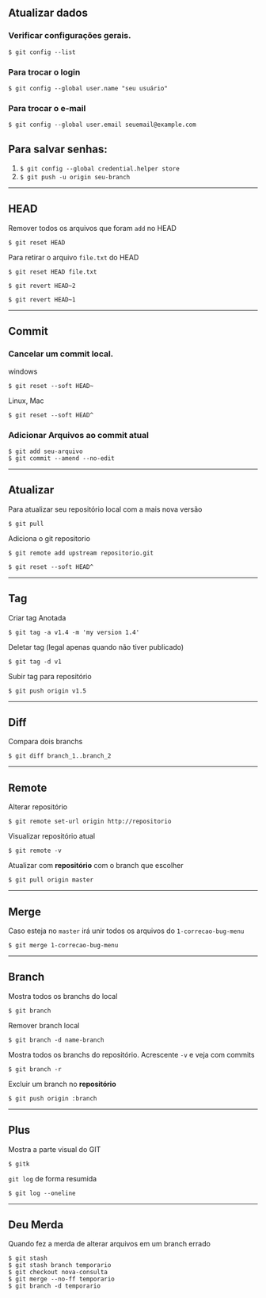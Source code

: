 ## Atualizar dados


### Verificar configurações gerais.

```
$ git config --list
```

### Para trocar o login
```
$ git config --global user.name "seu usuário"
```

### Para trocar o e-mail

```
$ git config --global user.email seuemail@example.com
```

## Para salvar senhas: 
	
1. `$ git config --global credential.helper store`
2. `$ git push -u origin seu-branch`

---
## HEAD

Remover todos os arquivos que foram `add` no HEAD

```
$ git reset HEAD  
```

Para retirar o arquivo `file.txt` do HEAD

```
$ git reset HEAD file.txt 
```

```
$ git revert HEAD~2
```

```
$ git revert HEAD~1 
```

---
## Commit

### Cancelar um commit local.

windows
```
$ git reset --soft HEAD~
```

Linux, Mac
```
$ git reset --soft HEAD^
```
### Adicionar Arquivos ao commit atual
```
$ git add seu-arquivo
$ git commit --amend --no-edit
```
---
## Atualizar

Para atualizar seu repositório local com a mais nova versão

```
$ git pull 
```

Adiciona o git repositorio

```
$ git remote add upstream repositorio.git 
````

```
$ git reset --soft HEAD^
```

---
## Tag

Criar tag Anotada

```
$ git tag -a v1.4 -m 'my version 1.4'
```

Deletar tag (legal apenas quando não tiver publicado)

```
$ git tag -d v1
```

Subir tag para repositório

```
$ git push origin v1.5
```

---
## Diff

Compara dois branchs

```
$ git diff branch_1..branch_2
```

---
## Remote

Alterar repositório

```
$ git remote set-url origin http://repositorio
```

Visualizar repositório atual

```
$ git remote -v
```

Atualizar com **repositório** com o branch que escolher

```
$ git pull origin master
```

---
## Merge


Caso esteja no `master`  irá unir todos os arquivos do `1-correcao-bug-menu`

```
$ git merge 1-correcao-bug-menu
```

---
## Branch

Mostra todos os branchs do local

```
$ git branch 
```

Remover branch local

```
$ git branch -d name-branch
```

Mostra todos os branchs do repositório. Acrescente `-v` e veja com commits

```
$ git branch -r

```

Excluir um branch no **repositório**

```
$ git push origin :branch 
```

---
## Plus

Mostra a parte  visual do GIT

```
$ gitk
```

`git log` de forma resumida

```
$ git log --oneline 
```

---
## Deu Merda

Quando fez a merda de alterar arquivos em um branch errado

```
$ git stash
$ git stash branch temporario
$ git checkout nova-consulta
$ git merge --no-ff temporario
$ git branch -d temporario
```